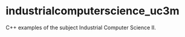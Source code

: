 industrialcomputerscience_uc3m
==============================

C++ examples of the subject Industrial Computer Science II.
